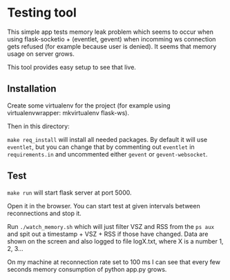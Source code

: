Testing tool
============


This simple app tests memory leak problem which seems to occur when using flask-socketio + (eventlet, gevent) when
incomming ws connection gets refused (for example because user is denied). It seems that memory usage on server grows.

This tool provides easy setup to see that live.


Installation
------------

Create some virtualenv for the project (for example using virtualenvwrapper: mkvirtualenv flask-ws).

Then in this directory:

`make req_install` will install all needed packages. By default it will use `eventlet`, but you can change that by
commenting out `eventlet` in `requirements.in` and uncommented either `gevent` or `gevent-websocket`.


Test
----

`make run` will start flask server at port 5000.

Open it in the browser. You can start test at given intervals between reconnections and stop it.

Run `./watch_memory.sh` which will just filter VSZ and RSS from the `ps aux` and spit out a timestamp + VSZ + RSS if
those have changed. Data are shown on the screen and also logged to file logX.txt, where X is a number 1, 2, 3...

On my machine at reconnection rate set to 100 ms I can see that every few seconds memory consumption of python app.py
grows.

